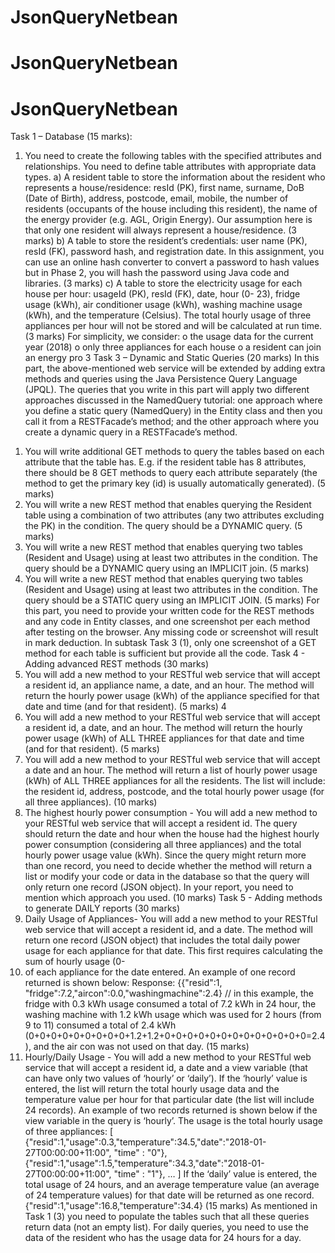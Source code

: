 # JsonQueryNetbean
# JsonQueryNetbean
# JsonQueryNetbean
Task 1 – Database (15 marks):
1. You need to create the following tables with the specified attributes and relationships. You need to
define table attributes with appropriate data types.
a) A resident table to store the information about the resident who represents a house/residence: resId
(PK), first name, surname, DoB (Date of Birth), address, postcode, email, mobile, the number of
residents (occupants of the house including this resident), the name of the energy provider (e.g.
AGL, Origin Energy). Our assumption here is that only one resident will always represent a
house/residence. (3 marks)
b) A table to store the resident’s credentials: user name (PK), resId (FK), password hash, and
registration date. In this assignment, you can use an online hash converter to convert a password to
hash values but in Phase 2, you will hash the password using Java code and libraries. (3 marks)
c) A table to store the electricity usage for each house per hour: usageId (PK), resId (FK), date, hour (0-
23), fridge usage (kWh), air conditioner usage (kWh), washing machine usage (kWh), and the
temperature (Celsius). The total hourly usage of three appliances per hour will not be stored and will
be calculated at run time. (3 marks)
For simplicity, we consider:
o the usage data for the current year (2018)
o only three appliances for each house
o a resident can join an energy pro
3
Task 3 – Dynamic and Static Queries (20 marks)
In this part, the above-mentioned web service will be extended by adding extra methods and queries using
the Java Persistence Query Language (JPQL). The queries that you write in this part will apply two different
approaches discussed in the NamedQuery tutorial: one approach where you define a static query
(NamedQuery) in the Entity class and then you call it from a RESTFacade’s method; and the other approach
where you create a dynamic query in a RESTFacade’s method.
1) You will write additional GET methods to query the tables based on each attribute that the table has.
E.g. if the resident table has 8 attributes, there should be 8 GET methods to query each attribute separately
(the method to get the primary key (id) is usually automatically generated). (5 marks)
2) You will write a new REST method that enables querying the Resident table using a combination of two
attributes (any two attributes excluding the PK) in the condition. The query should be a DYNAMIC query.
(5 marks)
3) You will write a new REST method that enables querying two tables (Resident and Usage) using at
least two attributes in the condition. The query should be a DYNAMIC query using an IMPLICIT join.
(5 marks)
4) You will write a new REST method that enables querying two tables (Resident and Usage) using at
least two attributes in the condition. The query should be a STATIC query using an IMPLICIT JOIN. (5
marks)
For this part, you need to provide your written code for the REST methods and any code in Entity classes,
and one screenshot per each method after testing on the browser. Any missing code or screenshot will
result in mark deduction.
In subtask Task 3 (1), only one screenshot of a GET method for each table is sufficient but provide all the
code.
Task 4 - Adding advanced REST methods (30 marks)
1) You will add a new method to your RESTful web service that will accept a resident id, an appliance
name, a date, and an hour. The method will return the hourly power usage (kWh) of the appliance
specified for that date and time (and for that resident). (5 marks)
4
2) You will add a new method to your RESTful web service that will accept a resident id, a date, and an
hour. The method will return the hourly power usage (kWh) of ALL THREE appliances for that
date and time (and for that resident). (5 marks)
3) You will add a new method to your RESTful web service that will accept a date and an hour. The
method will return a list of hourly power usage (kWh) of ALL THREE appliances for all the
residents. The list will include: the resident id, address, postcode, and the total hourly power usage (for
all three appliances). (10 marks)
4) The highest hourly power consumption - You will add a new method to your RESTful web service
that will accept a resident id. The query should return the date and hour when the house had the
highest hourly power consumption (considering all three appliances) and the total hourly power
usage value (kWh). Since the query might return more than one record, you need to decide whether the
method will return a list or modify your code or data in the database so that the query will only return
one record (JSON object). In your report, you need to mention which approach you used. (10 marks)
Task 5 - Adding methods to generate DAILY reports (30 marks)
1) Daily Usage of Appliances- You will add a new method to your RESTful web service that will accept a
resident id, and a date. The method will return one record (JSON object) that includes the total daily
power usage for each appliance for that date. This first requires calculating the sum of hourly usage (0-
23) of each appliance for the date entered. An example of one record returned is shown below:
Response: {{"resid":1, "fridge":7.2,"aircon":0.0,"washingmachine":2.4}
// in this example, the fridge with 0.3 kWh usage consumed a total of 7.2 kWh in 24 hour, the washing
machine with 1.2 kWh usage which was used for 2 hours (from 9 to 11) consumed a total of 2.4 kWh
(0+0+0+0+0+0+0+0+0+1.2+1.2+0+0+0+0+0+0+0+0+0+0+0+0+0=2.4), and the air con was not used on
that day.
(15 marks)
2) Hourly/Daily Usage - You will add a new method to your RESTful web service that will accept a
resident id, a date and a view variable (that can have only two values of ‘hourly’ or ‘daily’).
If the ‘hourly’ value is entered, the list will return the total hourly usage data and the temperature value
per hour for that particular date (the list will include 24 records).
An example of two records returned is shown below if the view variable in the query is ‘hourly’. The
usage is the total hourly usage of three appliances:
[ {"resid":1,"usage":0.3,"temperature":34.5,"date":"2018-01-27T00:00:00+11:00", "time" : "0"},
{"resid":1,"usage":1.5,"temperature":34.3,"date":"2018-01-27T00:00:00+11:00", "time" : "1"},
…
]
If the ‘daily’ value is entered, the total usage of 24 hours, and an average temperature value (an average
of 24 temperature values) for that date will be returned as one record.
{"resid":1,"usage":16.8,"temperature":34.4}
(15 marks)
As mentioned in Task 1 (3) you need to populate the tables such that all these queries return data (not an
empty list). For daily queries, you need to use the data of the resident who has the usage data for 24 hours for
a day. 
